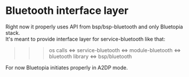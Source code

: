 Bluetooth interface layer
=========================

Right now it properly uses API from bsp/bsp-bluetooth and only Bluetopia stack.  
It's meant to provide interface layer for service-bluetooth like that:
>>> os calls <=> service-bluetooth <=> module-bluetooth <=> bluetooth library
>>>                                                     <=> bsp/bluetooth

For now Bluetopia initiates properly in A2DP mode.
